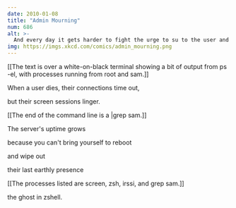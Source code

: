 ```yaml
---
date: 2010-01-08
title: "Admin Mourning"
num: 686
alt: >-
  And every day it gets harder to fight the urge to su to the user and freak people out.
img: https://imgs.xkcd.com/comics/admin_mourning.png
---
```

[[The text is over a white-on-black terminal showing a bit of output from ps -el, with processes running from root and sam.]]

When a user dies, their connections time out,

but their screen sessions linger.

[[The end of the command line is a |grep sam.]]

The server's uptime grows

because you can't bring yourself to reboot

and wipe out

their last earthly presence

[[The processes listed are screen, zsh, irssi, and grep sam.]]

the ghost in zshell.


